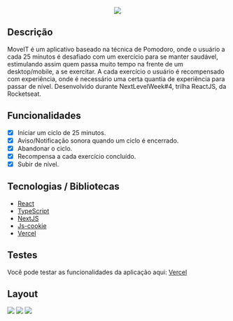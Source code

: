 <p align="center"><img src="https://user-images.githubusercontent.com/60162736/108780878-d022c700-7547-11eb-9288-63242915c9ad.png" justifyContent="center"></p>

## Descrição
MoveIT é um aplicativo baseado na técnica de Pomodoro, onde o usuário a cada 25 minutos é desafiado com um exercício para se manter saudável, estimulando assim quem passa muito tempo na frente de um desktop/mobile, a se exercitar. A cada exercício o usuário é recompensado com experiência, onde é necessário uma certa quantia de experiência para passar de nível. Desenvolvido durante NextLevelWeek#4, trilha ReactJS, da Rocketseat.

## Funcionalidades

- [x] Iniciar um ciclo de 25 minutos.
- [x] Aviso/Notificação sonora quando um ciclo é encerrado.
- [x] Abandonar o ciclo.
- [x] Recompensa a cada exercício concluído.
- [x] Subir de nível.

## Tecnologias / Bibliotecas
- [React](https://pt-br.reactjs.org/)
- [TypeScript](https://www.typescriptlang.org/)
- [NextJS](https://nextjs.org/)
- [Js-cookie](https://www.npmjs.com/package/js-cookie)
- [Vercel](https://vercel.com/)

## Testes
Você pode testar as funcionalidades da aplicação aqui: <a href="https://moveit-alpha-one-42.vercel.app/">Vercel</a>

## Layout
<img src="https://user-images.githubusercontent.com/60162736/108933223-89a59900-7629-11eb-93fa-70d4e5aa5627.png">
<img src="https://user-images.githubusercontent.com/60162736/108933227-8ad6c600-7629-11eb-8345-cf0c203aee46.png">
<img src="https://user-images.githubusercontent.com/60162736/108933228-8ad6c600-7629-11eb-8a19-f81d764eb008.png">
